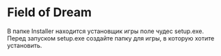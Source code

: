 # Field of Dream
В папке Installer находится установщик игры поле чудес setup.exe.
Перед запуском setup.exe создайте папку для игры, в которую хотите установить.
